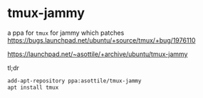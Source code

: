 tmux-jammy
==========

a ppa for `tmux` for jammy which patches https://bugs.launchpad.net/ubuntu/+source/tmux/+bug/1976110

https://launchpad.net/~asottile/+archive/ubuntu/tmux-jammy

tl;dr

```bash
add-apt-repository ppa:asottile/tmux-jammy
apt install tmux
```
